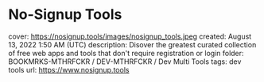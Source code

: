 # No-Signup Tools

cover: https://nosignup.tools/images/nosignup_tools.jpeg
created: August 13, 2022 1:50 AM (UTC)
description: Disover the greatest curated collection of free web apps and tools that don't require registration or login
folder: BOOKMRKS-MTHRFCKR / DEV-MTHRFCKR / Dev Multi Tools
tags: dev tools
url: https://www.nosignup.tools